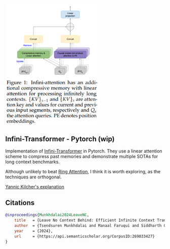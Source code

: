 <img src="./infini-attention.png" width="300px"></img>

## Infini-Transformer - Pytorch (wip)

Implementation of <a href="https://arxiv.org/abs/2404.07143">Infini-Transformer</a> in Pytorch. They use a linear attention scheme to compress past memories and demonstrate multiple SOTAs for long context benchmarks.

Although unlikely to beat <a href="https://github.com/lucidrains/ring-attention-pytorch">Ring Attention</a>, I think it is worth exploring, as the techniques are orthogonal.

<a href="https://www.youtube.com/watch?v=r_UBBfTPcF0">Yannic Kilcher's explanation</a>

## Citations

```bibtex
@inproceedings{Munkhdalai2024LeaveNC,
    title   = {Leave No Context Behind: Efficient Infinite Context Transformers with Infini-attention},
    author  = {Tsendsuren Munkhdalai and Manaal Faruqui and Siddharth Gopal},
    year    = {2024},
    url     = {https://api.semanticscholar.org/CorpusID:269033427}
}
```
